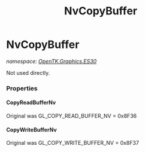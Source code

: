 ﻿---
title: NvCopyBuffer
---

# NvCopyBuffer
_namespace: [OpenTK.Graphics.ES30](N-OpenTK.Graphics.ES30.html)_

Not used directly.



### Properties

#### CopyReadBufferNv
Original was GL_COPY_READ_BUFFER_NV = 0x8F36
#### CopyWriteBufferNv
Original was GL_COPY_WRITE_BUFFER_NV = 0x8F37

